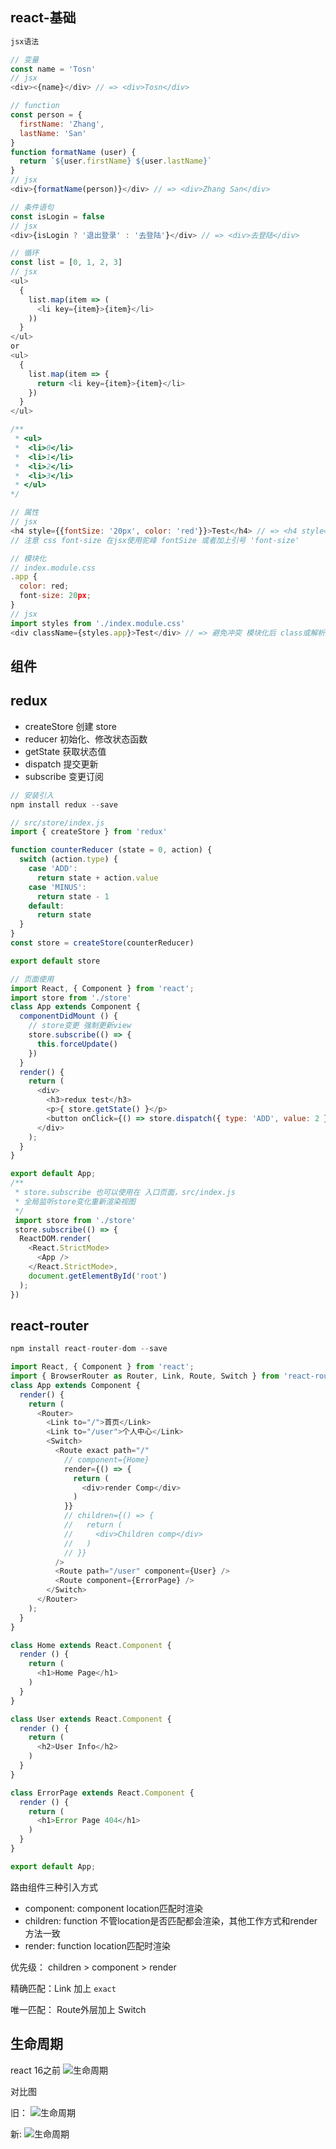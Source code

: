 ## react-基础

```js
jsx语法

// 变量
const name = 'Tosn'
// jsx
<div><{name}</div> // => <div>Tosn</div>

// function
const person = {
  firstName: 'Zhang',
  lastName: 'San'
}
function formatName (user) {
  return `${user.firstName} ${user.lastName}`
}
// jsx
<div>{formatName(person)}</div> // => <div>Zhang San</div>

// 条件语句
const isLogin = false
// jsx
<div>{isLogin ? '退出登录' : '去登陆'}</div> // => <div>去登陆</div>

// 循环
const list = [0, 1, 2, 3]
// jsx
<ul>
  {
    list.map(item => (
      <li key={item}>{item}</li>
    ))
  }
</ul>
or
<ul>
  {
    list.map(item => {
      return <li key={item}>{item}</li>
    })
  }
</ul>

/**
 * <ul>
 *  <li>0</li>
 *  <li>1</li>
 *  <li>2</li>
 *  <li>3</li>
 * </ul>
*/

// 属性
// jsx
<h4 style={{fontSize: '20px', color: 'red'}}>Test</h4> // => <h4 style="font-size: 20px;color: red">Test</h4>
// 注意 css font-size 在jsx使用驼峰 fontSize 或者加上引号 'font-size'

// 模块化
// index.module.css
.app {
  color: red;
  font-size: 20px;
}
// jsx
import styles from './index.module.css'
<div className={styles.app}>Test</div> // => 避免冲突 模块化后 class或解析成 src_app_字符串
```

## 组件

## redux
* createStore 创建 store
* reducer 初始化、修改状态函数
* getState 获取状态值
* dispatch 提交更新
* subscribe 变更订阅
```js
// 安装引入
npm install redux --save

// src/store/index.js
import { createStore } from 'redux'

function counterReducer (state = 0, action) {
  switch (action.type) {
    case 'ADD': 
      return state + action.value 
    case 'MINUS':
      return state - 1
    default:
      return state
  }
}
const store = createStore(counterReducer)

export default store

// 页面使用
import React, { Component } from 'react';
import store from './store'
class App extends Component {
  componentDidMount () {
    // store变更 强制更新view
    store.subscribe(() => {
      this.forceUpdate()
    })
  }
  render() {
    return (
      <div>
        <h3>redux test</h3>
        <p>{ store.getState() }</p>
        <button onClick={() => store.dispatch({ type: 'ADD', value: 2 })}>add</button>
      </div>
    );
  }
}

export default App;
/**
 * store.subscribe 也可以使用在 入口页面，src/index.js
 * 全局监听store变化重新渲染视图
 */
 import store from './store'
 store.subscribe(() => {
  ReactDOM.render(
    <React.StrictMode>
      <App />
    </React.StrictMode>,
    document.getElementById('root')
  );
})
```

## react-router
```js
npm install react-router-dom --save

import React, { Component } from 'react';
import { BrowserRouter as Router, Link, Route, Switch } from 'react-router-dom'
class App extends Component {
  render() {
    return (
      <Router>
        <Link to="/">首页</Link>
        <Link to="/user">个人中心</Link>
        <Switch>
          <Route exact path="/" 
            // component={Home} 
            render={() => {
              return (
                <div>render Comp</div>
              )
            }}
            // children={() => {
            //   return (
            //     <div>Children comp</div>
            //   )
            // }}
          />
          <Route path="/user" component={User} />
          <Route component={ErrorPage} />
        </Switch>
      </Router>
    );
  }
}

class Home extends React.Component {
  render () {
    return (
      <h1>Home Page</h1>
    )
  }
}

class User extends React.Component {
  render () {
    return (
      <h2>User Info</h2>
    )
  }
}

class ErrorPage extends React.Component {
  render () {
    return (
      <h1>Error Page 404</h1>
    )
  }
}

export default App;
```

路由组件三种引入方式
- component: component  location匹配时渲染
- children: function  不管location是否匹配都会渲染，其他工作方式和render方法一致
- render: function  location匹配时渲染

优先级： children > component > render

精确匹配：Link 加上 <code>exact</code>

唯一匹配： Route外层加上 Switch

## 生命周期

react 16之前
![生命周期](../images/react/react-16.png "react16生命周期")

对比图

旧：
![生命周期](../images/react/react-16-life.jpeg "旧的生命周期")

新:
![生命周期](../images/react/react-17-life.png "新的生命周期")